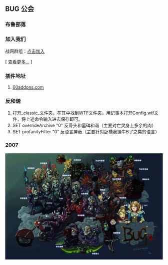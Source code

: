 
## BUG 公会

### 布鲁部落

### 加入我们
战网群组：[点击加入](https://blizzardgames.cn/invite/bxqK4ojuz4J)

[ [查看更多...](JOINUS.md) ]

### 插件地址

1. [60addons.com](60addons.com)

### 反和谐

1. 打开_classic_文件夹，在其中找到WTF文件夹，用记事本打开Config.wtf文件，将上述命令输入进去保存即可。
2. SET overrideArchive "0"  反骨头和墓碑和谐（主要对亡灵身上多余的肉）
3. SET profanityFilter "0"  反语言屏蔽（主要针对卧槽我操牛B了之类的语言）  

### 2007
![2007](images/20190813001809.jpg)